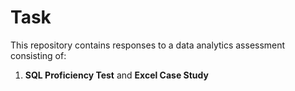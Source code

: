 # Task

This repository contains responses to a data analytics assessment consisting of:

1. **SQL Proficiency Test** and **Excel Case Study** 
